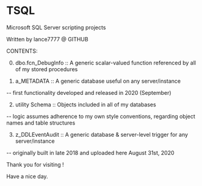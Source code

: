 # TSQL
Microsoft SQL Server scripting projects 

Written by lance7777 @ GITHUB 




CONTENTS: 


0. dbo.fcn_DebugInfo :: A generic scalar-valued function referenced by all of my stored procedures 


1. a_METADATA :: A generic database useful on any server/instance 

-- first functionality developed and released in 2020 (September) 


2. utility Schema :: Objects included in all of my databases 

-- logic assumes adherence to my own style conventions, regarding object names and table structures 


3. z_DDLEventAudit :: A generic database & server-level trigger for any server/instance 

-- originally built in late 2018 and uploaded here August 31st, 2020




Thank you for visiting ! 

Have a nice day. 
